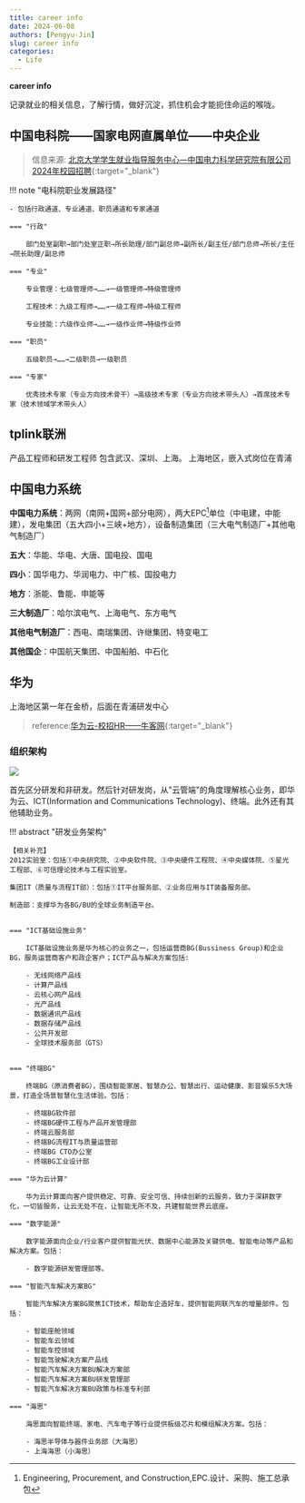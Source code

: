 ```yaml
---
title: career info
date: 2024-06-08
authors: [Pengyu-Jin]
slug: career info
categories:
  - Life
---
```


**career info**

记录就业的相关信息，了解行情，做好沉淀，抓住机会才能扼住命运的喉咙。

<!-- more -->



## 中国电科院——国家电网直属单位——中央企业
> 信息来源: [北京大学学生就业指导服务中心—中国电力科学研究院有限公司2024年校园招聘](https://scc.pku.edu.cn/employment_22e903458a8458be018ae42c4ff26f91_0.html){:target="_blank"}




!!! note "电科院职业发展路径"

    - 包括行政通道、专业通道、职员通道和专家通道

    === "行政"

        部门处室副职→部门处室正职→所长助理/部门副总师→副所长/副主任/部门总师→所长/主任→院长助理/副总师

    === "专业"
    
        专业管理：七级管理师→……→一级管理师→特级管理师

        工程技术：九级工程师→……→一级工程师→特级工程师

        专业技能：六级作业师→……→一级作业师→特级作业师

    === "职员"

        五级职员→……→二级职员→一级职员
    
    === "专家"

        优秀技术专家（专业方向技术骨干）→高级技术专家（专业方向技术带头人）→首席技术专家（技术领域学术带头人）


## tplink联洲
产品工程师和研发工程师
包含武汉、深圳、上海。
上海地区，嵌入式岗位在青浦

## 中国电力系统
**中国电力系统**：两网（南网+国网+部分电网），两大EPC[^1]单位（中电建，中能建），发电集团（五大四小+三峡+地方），设备制造集团（三大电气制造厂+其他电气制造厂）

**五大**：华能、华电、大唐、国电投、国电

**四小**：国华电力、华润电力、中广核、国投电力

**地方**：浙能、鲁能、申能等

**三大制造厂**：哈尔滨电气、上海电气、东方电气

**其他电气制造厂**：西电、南瑞集团、许继集团、特变电工

**其他国企**：中国航天集团、中国船舶、中石化

[^1]:Engineering, Procurement, and Construction,EPC.设计、采购、施工总承包

## 华为
上海地区第一年在金桥，后面在青浦研发中心
> reference:[华为云-校招HR——牛客网](https://www.nowcoder.com/discuss/518754996536516608){:target="_blank"}

### 组织架构

![](https://cdn.jsdelivr.net/gh/Jin-Pengyu/image-bed/img/20240823221253.png)

首先区分研发和非研发。然后针对研发岗，从"云管端"的角度理解核心业务，即华为云、ICT(Information and Communications Technology)、终端。此外还有其他辅助业务。


!!! abstract "研发业务架构"

    【相关补充】
    2012实验室：包括①中央研究院、②中央软件院、③中央硬件工程院、④中央媒体院、⑤星光工程部、⑥可信理论技术与工程实验室。
    
    集团IT（质量与流程IT部）：包括①IT平台服务部、②业务应用与IT装备服务部。
    
    制造部：支撑华为各BG/BU的全球业务制造平台。


    === "ICT基础设施业务"

        ICT基础设施业务是华为核心的业务之一，包括运营商BG(Bussiness Group)和企业BG，服务运营商客户和政企客户；ICT产品与解决方案包括:

        - 无线网络产品线
        - 计算产品线
        - 云核心网产品线
        - 光产品线
        - 数据通讯产品线
        - 数据存储产品线
        - 公共开发部
        - 全球技术服务部（GTS）

        
    === "终端BG"
    
        终端BG（原消费者BG），围绕智能家居、智慧办公、智慧出行、运动健康、影音娱乐5大场景，打造全场景智慧化生活体验。包括：

        - 终端BG软件部
        - 终端BG硬件工程与产品开发管理部
        - 终端云服务部
        - 终端BG流程IT与质量运营部
        - 终端BG CTO办公室
        - 终端BG工业设计部

    === "华为云计算"

        华为云计算面向客户提供稳定、可靠、安全可信、持续创新的云服务，致力于深耕数字化，一切皆服务，让云无处不在，让智能无所不及，共建智能世界云底座。

    === "数字能源"

        数字能源面向企业/行业客户提供智能光伏、数据中心能源及关键供电、智能电动等产品和解决方案。包括：
        
        - 数字能源研发管理部等。
        
    === "智能汽车解决方案BG"

        智能汽车解决方案BG聚焦ICT技术，帮助车企造好车，提供智能网联汽车的增量部件。包括：

        - 智能座舱领域
        - 智能车云领域
        - 智能车控领域
        - 智能驾驶解决方案产品线
        - 智能汽车解决方案BU解决方案部
        - 智能汽车解决方案BU研发管理部
        - 智能汽车解决方案BU政策与标准专利部
        
    === "海思"

        海思面向智能终端、家电、汽车电子等行业提供板级芯片和模组解决方案。包括：

        - 海思半导体与器件业务部（大海思）
        - 上海海思（小海思）